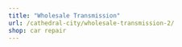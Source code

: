 ```yaml
---
title: "Wholesale Transmission"
url: /cathedral-city/wholesale-transmission-2/
shop: car repair
---
```

